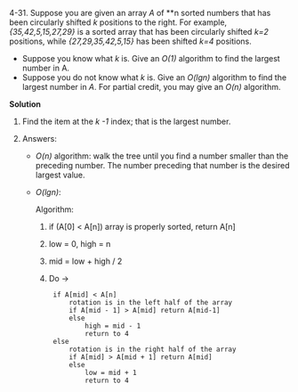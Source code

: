 4-31. Suppose you are given an array *A* of **n sorted numbers that has been circularly shifted *k*
positions to the right. For example, *{35,42,5,15,27,29}* is a sorted array that has been circularly
shifted *k=2* positions, while *{27,29,35,42,5,15}* has been shifted *k=4* positions.

 * Suppose you know what *k* is. Give an *O(1)* algorithm to find the largest number in A.
 * Suppose you do not know what *k* is. Give an *O(lgn)* algorithm to find the largest number in *A*. For partial credit, you may give an *O(n)* algorithm.

**Solution**

 1. Find the item at the *k -1* index; that is the largest number.
 
 2. Answers: 
 
    * *O(n)* algorithm: walk the tree until you find a number smaller than the preceding number. The number preceding
 that number is the desired largest value.
 
    * *O(lgn)*:
        
        Algorithm:
        
        1. if (A[0] < A[n]) array is properly sorted, return A[n]
        2. low = 0, high = n
        3. mid = low + high / 2
        4. Do ->
                
                if A[mid] < A[n]
                    rotation is in the left half of the array               
                    if A[mid - 1] > A[mid] return A[mid-1]
                    else
                        high = mid - 1
                        return to 4
                else 
                    rotation is in the right half of the array
                    if A[mid] > A[mid + 1] return A[mid]
                    else
                        low = mid + 1
                        return to 4
                     
            